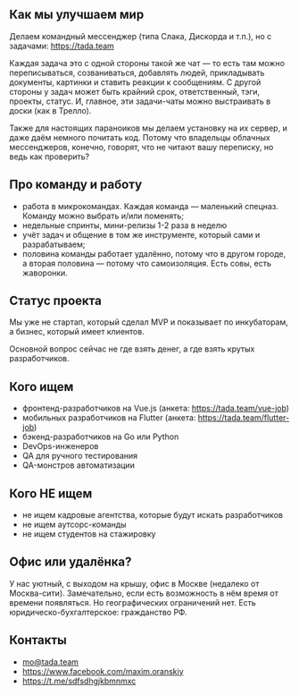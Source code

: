 ## Как мы улучшаем мир
Делаем командный мессенджер (типа Слака, Дискорда и т.п.), но с задачами: https://tada.team

Каждая задача это с одной стороны такой же чат — то есть там можно переписываться, созваниваться, добавлять людей, прикладывать документы, картинки и ставить реакции к сообщениям. С другой стороны у задач может быть крайний срок, ответственный, тэги, проекты, статус. И, главное, эти задачи-чаты можно выстраивать в доски (как в Трелло). 

Также для настоящих параноиков мы делаем установку на их сервер, и даже даём немного почитать код. Потому что владельцы облачных мессенджеров, конечно, говорят, что не читают вашу переписку, но ведь как проверить?

## Про команду и работу
 - работа в микрокомандах. Каждая команда — маленький спецназ. Команду можно выбрать и/или поменять;
 - недельные спринты, мини-релизы 1-2 раза в неделю
 - учёт задач и общение в том же инструменте, который сами и разрабатываем;
 - половина команды работает удалённо, потому что в другом городе, а вторая половина — потому что самоизоляция. Есть совы, есть жаворонки.

## Статус проекта
Мы уже не стартап, который сделал MVP и показывает по инкубаторам, а бизнес, который имеет клиентов. 

Основной вопрос сейчас не где взять денег, а где взять крутых разработчиков.

## Кого ищем
- фронтенд-разработчиков на Vue.js (анкета: https://tada.team/vue-job)
- мобильных разработчиков на Flutter (анкета: https://tada.team/flutter-job)
- бэкенд-разработчиков на Go или Python
- DevOps-инженеров
- QA для ручного тестирования
- QA-монстров автоматизации

## Кого НЕ ищем
 - не ищем кадровые агентства, которые будут искать разработчиков
 - не ищем аутсорс-команды 
 - не ищем студентов на стажировку

## Офис или удалёнка?
У нас уютный, с выходом на крышу, офис в Москве (недалеко от Москва-сити). Замечательно, если есть возможность в нём время от времени появляться. Но географических ограничений нет. Есть юридическо-бухгалтерское: гражданство РФ.

## Контакты
 - mo@tada.team
 - https://www.facebook.com/maxim.oranskiy
 - https://t.me/sdfsdhgjkbmnmxc
 
